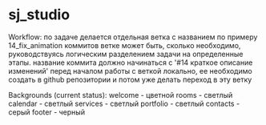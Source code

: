 # sj_studio

Workflow: по задаче делается отдельная ветка с названием по примеру 14_fix_animation
коммитов ветке может быть, сколько необходимо, руководствуясь логическим разделением задачи на определенные этапы.
название коммита должно начинаться с '#14 краткое описание изменений'
перед началом работы с веткой локально, ее необходимо создать в github репозитории и потом уже делать переход в эту ветку

Backgrounds (current status):
welcome - цветной
rooms - светлый
calendar - светлый
services - светлый
portfolio - светлый
contacts - серый
footer - черный
